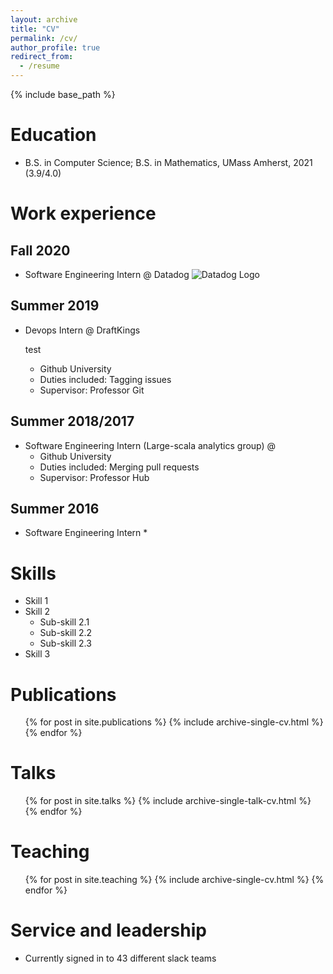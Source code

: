 ```yaml
---
layout: archive
title: "CV"
permalink: /cv/
author_profile: true
redirect_from:
  - /resume
---
```


{% include base_path %}

Education
======
* B.S. in Computer Science; B.S. in Mathematics, UMass Amherst, 2021 (3.9/4.0)

Work experience
======

Fall 2020
------
* Software Engineering Intern @ Datadog ![Datadog Logo](https://imgix.datadoghq.com/img/about/presskit/logo-v/logo_vertical_purple.png)

Summer 2019
------
* Devops Intern @ DraftKings <p id="test"> test </p>
  * Github University
  * Duties included: Tagging issues
  * Supervisor: Professor Git

Summer 2018/2017
------
* Software Engineering Intern (Large-scala analytics group) @ 
  * Github University
  * Duties included: Merging pull requests
  * Supervisor: Professor Hub
  
Summer 2016
------
* Software Engineering Intern
  *

Skills
======
* Skill 1
* Skill 2
  * Sub-skill 2.1
  * Sub-skill 2.2
  * Sub-skill 2.3
* Skill 3

Publications
======
  <ul>{% for post in site.publications %}
    {% include archive-single-cv.html %}
  {% endfor %}</ul>
  
Talks
======
  <ul>{% for post in site.talks %}
    {% include archive-single-talk-cv.html %}
  {% endfor %}</ul>
  
Teaching
======
  <ul>{% for post in site.teaching %}
    {% include archive-single-cv.html %}
  {% endfor %}</ul>
  
Service and leadership
======
* Currently signed in to 43 different slack teams
